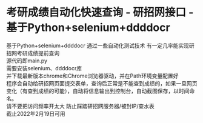 # 考研成绩自动化快速查询 - 研招网接口 - 基于Python+selenium+ddddocr
基于Python+selenium+ddddocr 通过一些自动化测试技术 有一定几率能实现研招网考研成绩提前查询  
源代码即main.py  
需要安装selenium、ddddocr库  
并下载最新版本chrome和Chrome浏览器驱动，并在Path环境变量配置好  
程序会自动给研招网页面提交表单，查询后正常是不能查到成绩的，如果一旦网页变化（有查到成绩的可能），自动将信息输出到控制台，自动截图保存，以时间命名。  
请不要把访问频率开太大 防止踩踏研招网服务器/被封IP/查水表  
截止2022年2月19日可用  
